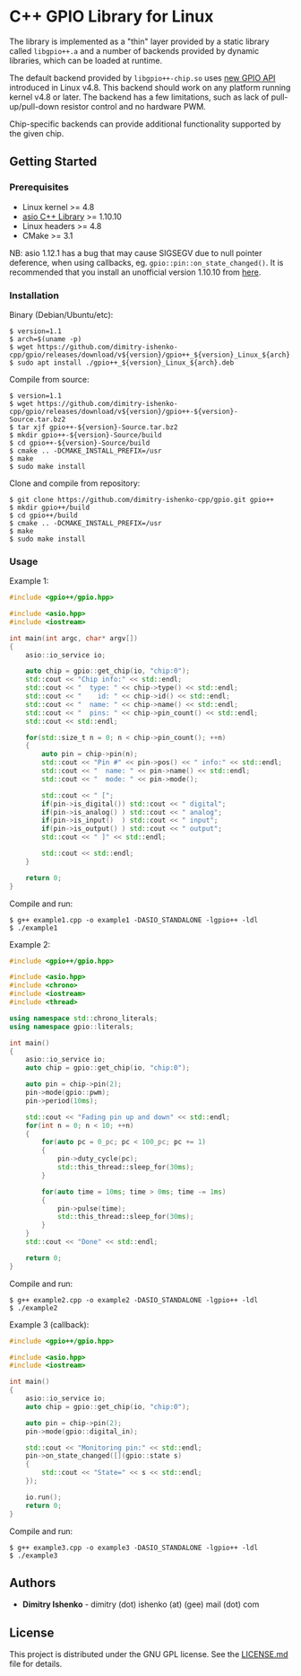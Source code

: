 # C++ GPIO Library for Linux

The library is implemented as a "thin" layer provided by a static library called `libgpio++.a` and a number of backends provided by dynamic libraries, which can be loaded at runtime.

The default backend provided by `libgpio++-chip.so` uses [new GPIO API](https://github.com/torvalds/linux/blob/v4.8/include/uapi/linux/gpio.h) introduced in Linux v4.8. This backend should work on any platform running kernel v4.8 or later. The backend has a few limitations, such as lack of pull-up/pull-down resistor control and no hardware PWM.

Chip-specific backends can provide additional functionality supported by the given chip.

## Getting Started

### Prerequisites

* Linux kernel >= 4.8
* [asio C++ Library](https://think-async.com/) >= 1.10.10
* Linux headers >= 4.8
* CMake >= 3.1

NB: asio 1.12.1 has a bug that may cause SIGSEGV due to null pointer deference, when using callbacks, eg. `gpio::pin::on_state_changed()`. It is recommended that you install an unofficial version 1.10.10 from [here](https://github.com/dimitry-ishenko-cpp/asio/releases/tag/asio-1-10-10).

### Installation

Binary (Debian/Ubuntu/etc):
```console
$ version=1.1
$ arch=$(uname -p)
$ wget https://github.com/dimitry-ishenko-cpp/gpio/releases/download/v${version}/gpio++_${version}_Linux_${arch}.deb
$ sudo apt install ./gpio++_${version}_Linux_${arch}.deb
```

Compile from source:
```console
$ version=1.1
$ wget https://github.com/dimitry-ishenko-cpp/gpio/releases/download/v${version}/gpio++-${version}-Source.tar.bz2
$ tar xjf gpio++-${version}-Source.tar.bz2
$ mkdir gpio++-${version}-Source/build
$ cd gpio++-${version}-Source/build
$ cmake .. -DCMAKE_INSTALL_PREFIX=/usr
$ make
$ sudo make install
```

Clone and compile from repository:
```console
$ git clone https://github.com/dimitry-ishenko-cpp/gpio.git gpio++
$ mkdir gpio++/build
$ cd gpio++/build
$ cmake .. -DCMAKE_INSTALL_PREFIX=/usr
$ make
$ sudo make install
```

### Usage

Example 1:
```cpp
#include <gpio++/gpio.hpp>

#include <asio.hpp>
#include <iostream>

int main(int argc, char* argv[])
{
    asio::io_service io;

    auto chip = gpio::get_chip(io, "chip:0");
    std::cout << "Chip info:" << std::endl;
    std::cout << "  type: " << chip->type() << std::endl;
    std::cout << "    id: " << chip->id() << std::endl;
    std::cout << "  name: " << chip->name() << std::endl;
    std::cout << "  pins: " << chip->pin_count() << std::endl;
    std::cout << std::endl;

    for(std::size_t n = 0; n < chip->pin_count(); ++n)
    {
        auto pin = chip->pin(n);
        std::cout << "Pin #" << pin->pos() << " info:" << std::endl;
        std::cout << "  name: " << pin->name() << std::endl;
        std::cout << "  mode: " << pin->mode();

        std::cout << " [";
        if(pin->is_digital()) std::cout << " digital";
        if(pin->is_analog() ) std::cout << " analog";
        if(pin->is_input()  ) std::cout << " input";
        if(pin->is_output() ) std::cout << " output";
        std::cout << " ]" << std::endl;

        std::cout << std::endl;
    }

    return 0;
}
```

Compile and run:
```console
$ g++ example1.cpp -o example1 -DASIO_STANDALONE -lgpio++ -ldl
$ ./example1
```

Example 2:
```cpp
#include <gpio++/gpio.hpp>

#include <asio.hpp>
#include <chrono>
#include <iostream>
#include <thread>

using namespace std::chrono_literals;
using namespace gpio::literals;

int main()
{
    asio::io_service io;
    auto chip = gpio::get_chip(io, "chip:0");

    auto pin = chip->pin(2);
    pin->mode(gpio::pwm);
    pin->period(10ms);

    std::cout << "Fading pin up and down" << std::endl;
    for(int n = 0; n < 10; ++n)
    {
        for(auto pc = 0_pc; pc < 100_pc; pc += 1)
        {
            pin->duty_cycle(pc);
            std::this_thread::sleep_for(30ms);
        }

        for(auto time = 10ms; time > 0ms; time -= 1ms)
        {
            pin->pulse(time);
            std::this_thread::sleep_for(30ms);
        }
    }
    std::cout << "Done" << std::endl;

    return 0;
}
```

Compile and run:
```console
$ g++ example2.cpp -o example2 -DASIO_STANDALONE -lgpio++ -ldl
$ ./example2
```

Example 3 (callback):
```cpp
#include <gpio++/gpio.hpp>

#include <asio.hpp>
#include <iostream>

int main()
{
    asio::io_service io;
    auto chip = gpio::get_chip(io, "chip:0");

    auto pin = chip->pin(2);
    pin->mode(gpio::digital_in);

    std::cout << "Monitoring pin:" << std::endl;
    pin->on_state_changed([](gpio::state s)
    {
        std::cout << "State=" << s << std::endl;
    });

    io.run();
    return 0;
}
```

Compile and run:
```console
$ g++ example3.cpp -o example3 -DASIO_STANDALONE -lgpio++ -ldl
$ ./example3
```

## Authors

* **Dimitry Ishenko** - dimitry (dot) ishenko (at) (gee) mail (dot) com

## License

This project is distributed under the GNU GPL license. See the
[LICENSE.md](LICENSE.md) file for details.
